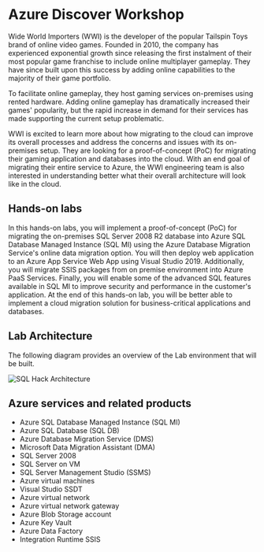 
# Azure Discover Workshop

Wide World Importers (WWI) is the developer of the popular Tailspin Toys brand of online video games. Founded in 2010, the company has experienced exponential growth since releasing the first instalment of their most popular game franchise to include online multiplayer gameplay. They have since built upon this success by adding online capabilities to the majority of their game portfolio.

To facilitate online gameplay, they host gaming services on-premises using rented hardware. Adding online gameplay has dramatically increased their games' popularity, but the rapid increase in demand for their services has made supporting the current setup problematic.

WWI is excited to learn more about how migrating to the cloud can improve its overall processes and address the concerns and issues with its on-premises setup. They are looking for a proof-of-concept (PoC) for migrating their gaming application and databases into the cloud. With an end goal of migrating their entire service to Azure, the WWI engineering team is also interested in understanding better what their overall architecture will look like in the cloud.

## Hands-on labs ##
In this hands-on labs, you will implement a proof-of-concept (PoC) for migrating the on-premises SQL Server 2008 R2 database into Azure SQL Database Managed Instance (SQL MI) using the Azure Database Migration Service's online data migration option. You will then deploy web application to an Azure App Service Web App using Visual Studio 2019. Additionally, you will migrate SSIS packages from on premise environment into Azure PaaS Services. Finally, you will enable some of the advanced SQL features available in SQL MI to improve security and performance in the customer's application.
At the end of this hands-on lab, you will be better able to implement a cloud migration solution for business-critical applications and databases.

## Lab Architecture ##

The following diagram provides an overview of the Lab environment that will be built.


![SQL Hack Architecture](https://github.com/sk-bln/SQL-Hackathon/raw/master/Hands-On%20Lab/SQLHack%20Architecture.png "SQL Hack Architecture")


## Azure services and related products ##
* Azure SQL Database Managed Instance (SQL MI)
* Azure SQL Database (SQL DB)
* Azure Database Migration Service (DMS)
* Microsoft Data Migration Assistant (DMA)
* SQL Server 2008
* SQL Server on VM
* SQL Server Management Studio (SSMS)
* Azure virtual machines
* Visual Studio SSDT
* Azure virtual network
* Azure virtual network gateway
* Azure Blob Storage account
* Azure Key Vault
* Azure Data Factory
* Integration Runtime SSIS
